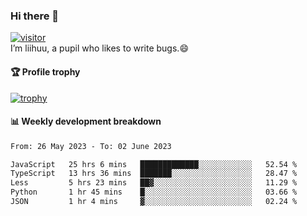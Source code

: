 ### Hi there 👋
[![visitor](https://visitor-badge.glitch.me/badge?page_id=liihuu&right_color=blue)](https://github.com/liihuu)<br>
I’m liihuu, a pupil who likes to write bugs.😄


#### 🏆 Profile trophy
[![trophy](https://github-profile-trophy.vercel.app?username=liihuu&margin-w=16&margin-h=16&rank=-C,-B)](https://github.com/liihuu)


#### 📊 Weekly development breakdown
<!--START_SECTION:waka-->

```txt
From: 26 May 2023 - To: 02 June 2023

JavaScript   25 hrs 6 mins   █████████████░░░░░░░░░░░░   52.54 %
TypeScript   13 hrs 36 mins  ███████░░░░░░░░░░░░░░░░░░   28.47 %
Less         5 hrs 23 mins   ██▓░░░░░░░░░░░░░░░░░░░░░░   11.29 %
Python       1 hr 45 mins    █░░░░░░░░░░░░░░░░░░░░░░░░   03.66 %
JSON         1 hr 4 mins     ▓░░░░░░░░░░░░░░░░░░░░░░░░   02.24 %
```

<!--END_SECTION:waka-->

<!--
**liihuu/liihuu** is a ✨ _special_ ✨ repository because its `README.md` (this file) appears on your GitHub profile.

Here are some ideas to get you started:

- 🔭 I’m currently working on ...
- 🌱 I’m currently learning ...
- 👯 I’m looking to collaborate on ...
- 🤔 I’m looking for help with ...
- 💬 Ask me about ...
- 📫 How to reach me: ...
- 😄 Pronouns: ...
- ⚡ Fun fact: ...
-->
